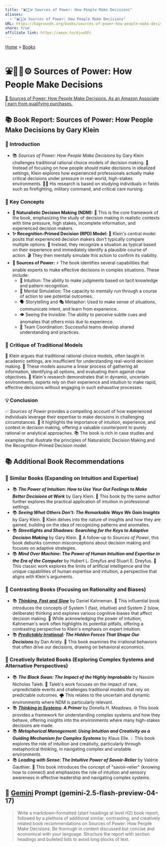 ```yaml
---
title: "⛲🔌🤔⚙️ Sources of Power: How People Make Decisions"
aliases:
  - "⛲🔌🤔⚙️ Sources of Power: How People Make Decisions"
URL: https://bagrounds.org/books/sources-of-power-how-people-make-decisions
share: true
affiliate link: https://amzn.to/4juuGFc
---
```

[Home](../index.md) > [Books](./index.md)  
# ⛲🔌🤔⚙️ Sources of Power: How People Make Decisions  
[🛒 Sources of Power: How People Make Decisions. As an Amazon Associate I earn from qualifying purchases.](https://amzn.to/4juuGFc)  
  
## 📚 Book Report: Sources of Power: How People Make Decisions by Gary Klein  
  
### 🚀 Introduction  
  
* 📚 *Sources of Power: How People Make Decisions* by Gary Klein challenges traditional rational choice models of decision making. 🧠 Instead of focusing on how people *should* make decisions in idealized settings, Klein explores how experienced professionals actually make critical decisions under pressure in real-world, high-stakes environments. 🧑‍🚒 His research is based on studying individuals in fields such as firefighting, military command, and critical care nursing.  
  
### 🔑 Key Concepts  
  
* **🌳 Naturalistic Decision Making (NDM):** 🧭 This is the core framework of the book, emphasizing the study of decision making in realistic contexts with time pressure, high stakes, incomplete information, and experienced decision makers.  
* **✨ Recognition-Primed Decision (RPD) Model:** 🧠 Klein's central model posits that experienced decision makers don't typically compare multiple options. 🤔 Instead, they recognize a situation as typical based on their experience and immediately identify a plausible course of action. 🎬 They then mentally simulate this action to confirm its viability.  
* **💪 Sources of Power:** ⚡ The book identifies several capabilities that enable experts to make effective decisions in complex situations. These include:  
    * 🔮 Intuition: The ability to make judgments based on tacit knowledge and pattern recognition.  
    * 🧠 Mental Simulation: The capacity to mentally run through a course of action to see potential outcomes.  
    * 🗣️ Storytelling and 🎭 Metaphor: Used to make sense of situations, communicate intent, and learn from experience.  
    * 👁️ Seeing the Invisible: The ability to perceive subtle cues and anomalies that others miss due to experience.  
    * 🤝 Team Coordination: Successful teams develop shared understanding and practices.  
  
### 🧐 Critique of Traditional Models  
  
🧠 Klein argues that traditional rational choice models, often taught in academic settings, are insufficient for understanding real-world decision making. 📏 These models assume a linear process of gathering all information, identifying all options, and evaluating them against clear objectives. 🚀 Klein's research demonstrates that in dynamic, uncertain environments, experts rely on their experience and intuition to make rapid, effective decisions without engaging in such exhaustive processes.  
  
### 💡 Conclusion  
  
✅ *Sources of Power* provides a compelling account of how experienced individuals leverage their expertise to make decisions in challenging circumstances. 🔑 It highlights the importance of intuition, experience, and context in decision making, offering a valuable counterpoint to purely rational or analytical approaches. 📚 The book is rich in case studies and examples that illustrate the principles of Naturalistic Decision Making and the Recognition-Primed Decision model.  
  
## 📚 Additional Book Recommendations  
  
### 🧠 Similar Books (Expanding on Intuition and Expertise)  
  
* 📚 ***The Power of Intuition: How to Use Your Gut Feelings to Make Better Decisions at Work*** by Gary Klein. 📖 This book by the same author further explores the practical application of intuition in professional settings.  
* 📚 ***Seeing What Others Don't: The Remarkable Ways We Gain Insights*** by Gary Klein. 📖 Klein delves into the nature of insights and how they are gained, building on the idea of recognizing patterns and anomalies.  
* 📚 ***Streetlights and Shadows: Searching for the Keys to Adaptive Decision Making*** by Gary Klein. 📖 A follow-up to *Sources of Power*, this book debunks common misconceptions about decision making and focuses on adaptive strategies.  
* 📚 ***Mind Over Machine: The Power of Human Intuition and Expertise in the Era of the Computer*** by Hubert L. Dreyfus and Stuart E. Dreyfus. 📖 This classic work explores the limits of artificial intelligence and the unique capabilities of human expertise and intuition, a perspective that aligns with Klein's arguments.  
  
### 🤔 Contrasting Books (Focusing on Rationality and Biases)  
  
* 📚 ***[Thinking, Fast and Slow](./thinking-fast-and-slow.md)*** by Daniel Kahneman. 📖 This influential book introduces the concepts of System 1 (fast, intuitive) and System 2 (slow, deliberate) thinking and explores various cognitive biases that affect decision making. 🧠 While acknowledging the power of intuition, Kahneman's work often highlights its potential pitfalls, offering a contrasting perspective to Klein's emphasis on expert intuition.  
* 📚 ***[Predictably Irrational](./predictably-irrational.md): The Hidden Forces That Shape Our Decisions*** by Dan Ariely. 📖 This book examines the irrational behaviors that often drive our decisions, drawing on behavioral economics.  
  
### 🎨 Creatively Related Books (Exploring Complex Systems and Alternative Perspectives)  
  
* 📚 ***The Black Swan: The Impact of the Highly Improbable*** by Nassim Nicholas Taleb. 🦢 Taleb's work focuses on the impact of rare, unpredictable events and challenges traditional models that rely on predictable outcomes. 🌪️ This relates to the uncertain and dynamic environments where NDM is particularly relevant.  
* 📚 ***[Thinking in Systems](./thinking-in-systems.md): A Primer*** by Donella H. Meadows. 🌐 This book provides a framework for understanding complex systems and how they behave, offering insights into the environments where many high-stakes decisions are made.  
* 📚 ***Metaphorical Management: Using Intuition and Creativity as a Guiding Mechanism for Complex Systems*** by Klaus Elle. 💡 This book explores the role of intuition and creativity, particularly through metaphorical thinking, in navigating complex and unstable environments.  
* 📚 ***Leading with Sense: The Intuitive Power of Savoir-Relier*** by Valérie Gauthier. 🤝 This book introduces the concept of "savoir-relier" (knowing how to connect) and emphasizes the role of intuition and sensory awareness in effective leadership and navigating complex systems.  
  
## 💬 [Gemini](../software/gemini.md) Prompt (gemini-2.5-flash-preview-04-17)  
> Write a markdown-formatted (start headings at level H2) book report, followed by a plethora of additional similar, contrasting, and creatively related book recommendations on Sources of Power: How People Make Decisions. Be thorough in content discussed but concise and economical with your language. Structure the report with section headings and bulleted lists to avoid long blocks of text.